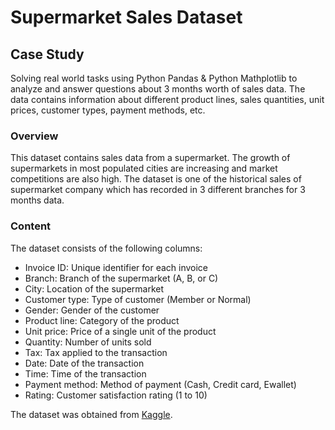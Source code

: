 # Supermarket Sales Dataset

## Case Study 

Solving real world tasks using Python Pandas & Python Mathplotlib to analyze and answer questions about 3 months worth of sales data. The data contains information about different product lines, sales quantities, unit prices, customer types, payment methods, etc.

### Overview
This dataset contains sales data from a supermarket. The growth of supermarkets in most populated cities are increasing and market competitions are also high. The dataset is one of the historical sales of supermarket company which has recorded in 3 different branches for 3 months data.

### Content
The dataset consists of the following columns:
- Invoice ID: Unique identifier for each invoice
- Branch: Branch of the supermarket (A, B, or C)
- City: Location of the supermarket
- Customer type: Type of customer (Member or Normal)
- Gender: Gender of the customer
- Product line: Category of the product
- Unit price: Price of a single unit of the product
- Quantity: Number of units sold
- Tax: Tax applied to the transaction
- Date: Date of the transaction
- Time: Time of the transaction
- Payment method: Method of payment (Cash, Credit card, Ewallet)
- Rating: Customer satisfaction rating (1 to 10)

The dataset was obtained from [Kaggle](https://www.kaggle.com/aungpyaeap/supermarket-sales).
